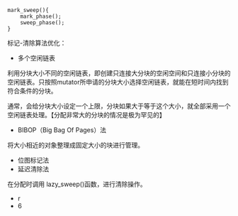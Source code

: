 ```
mark_sweep(){
    mark_phase();
    sweep_phase();
}
```

标记-清除算法优化：

* 多个空闲链表

利用分块大小不同的空闲链表，即创建只连接大分块的空闲空间和只连接小分块的空闲链表。只按照mutator所申请的分块大小选择空闲链表，就能在短时间内找到符合条件的分块。

通常，会给分块大小设定一个上限，分块如果大于等于这个大小，就全部采用一个空闲链表处理。【分配非常大的分块的情况是极为罕见的】

* BIBOP（Big Bag Of Pages）法

将大小相近的对象整理成固定大小的块进行管理。

* 位图标记法
* 延迟清除法

在分配时调用 lazy\_sweep\(\)函数，进行清除操作。

* r
* 6





